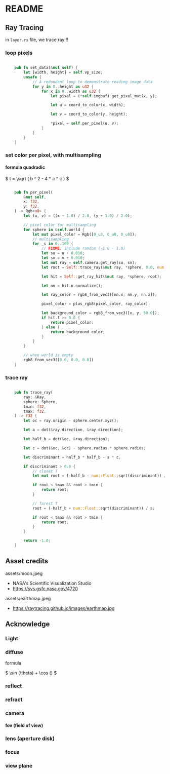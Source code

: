 # README

## Ray Tracing

in `layer.rs` file, we trace ray!!!

### loop pixels

```rust

    pub fn set_data(&mut self) {
        let [width, height] = self.vp_size;
        unsafe {
            // A redundant loop to demonstrate reading image data
            for y in 0..height as u32 {
                for x in 0..width as u32 {
                    let pixel = (*self.imgbuf).get_pixel_mut(x, y);

                    let u = coord_to_color(x, width);

                    let v = coord_to_color(y, height);

                    *pixel = self.per_pixel(u, v);
                }
            }
        }
    }

```

### set color per pixel, with multisampling

#### formula quadradic

$
t = \sqrt ( b ^ 2 - 4 * a * c  )
$

```rust

    pub fn per_pixel(
        &mut self,
        x: f32,
        y: f32,
    ) -> Rgb<u8> {
        let (u, v) = ((x + 1.0) / 2.0, (y + 1.0) / 2.0);

        // pixel color for multisampling
        for sphere in &self.world {
            let mut pixel_color = Rgb([0_u8, 0_u8, 0_u8]);
            // multisampling
            for _s in 0..100 {
                // FIXME: include random (-1.0 - 1.0)
                let su = u + 0.010;
                let sv = v + 0.010;
                let mut ray = self.camera.get_ray(su, sv);
                let root = Self::trace_ray(&mut ray, *sphere, 0.0, num::Float::max_value());

                let hit = Self::get_ray_hit(&mut ray, *sphere, root);

                let nn = hit.n.normalize();

                let ray_color = rgb8_from_vec3([nn.x, nn.y, nn.z]);

                pixel_color = plus_rgb8(pixel_color, ray_color);

                let background_color = rgb8_from_vec3([x, y, 50.0]);
                if hit.t >= 0.0 {
                    return pixel_color;
                } else {
                    return background_color;
                }
            }
        }

        // when world is empty
        rgb8_from_vec3([0.0, 0.0, 0.0])
    }

```

### trace ray

```rust

    pub fn trace_ray(
        ray: &Ray,
        sphere: Sphere,
        tmin: f32,
        tmax: f32,
    ) -> f32 {
        let oc = ray.origin - sphere.center.xyz();

        let a = dot(&ray.direction, &ray.direction);

        let half_b = dot(&oc, &ray.direction);

        let c = dot(&oc, &oc) - sphere.radius * sphere.radius;

        let discriminant = half_b * half_b - a * c;

        if discriminant > 0.0 {
            // closet T
            let mut root = (-half_b - num::Float::sqrt(discriminant)) / a;

            if root < tmax && root > tmin {
                return root;
            }

            // farest T
            root = (-half_b + num::Float::sqrt(discriminant)) / a;

            if root < tmax && root > tmin {
                return root;
            }
        }

        return -1.0;
    }

```

## Asset credits

assets/moon.jpeg

- NASA's Scientific Visualization Studio
- https://svs.gsfc.nasa.gov/4720

assets/earthmap.jpeg

- https://raytracing.github.io/images/earthmap.jpg

## Acknowledge

### Light

### diffuse

formula

$
\sin (\theta) + \cos ()
$

### reflect

### refract

### camera

#### fov (field of view)

### lens (aperture disk)

### focus

### view plane

###
